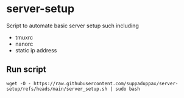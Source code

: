 # server-setup
Script to automate basic server setup such including
- tmuxrc
- nanorc
- static ip address

## Run script
```wget -O - https://raw.githubusercontent.com/suppaduppax/server-setup/refs/heads/main/server_setup.sh | sudo bash```
